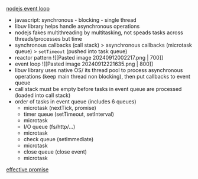 [nodejs event loop](https://www.builder.io/blog/visual-guide-to-nodejs-event-loop)
			
- javascript: synchronous - blocking - single thread
- libuv library helps handle asynchronous operations
- nodejs fakes multithreading by multitasking, not speads tasks across threads/processes but time
- synchronous callbacks (call stack) > asynchronous callbacks (microtask queue) > `setTimeout` (pushed into task queue)
- reactor pattern
![[Pasted image 20240912002217.png | 700]]
- event loop 
![[Pasted image 20240912221635.png | 800]]
- libuv library uses native OS/ its thread pool to process asynchronous operations (keep main thread non blocking), then put callbacks to event queue
- call stack must be empty before tasks in event queue are processed (loaded into call stack)
- order of tasks in event queue (includes 6 queues)
	- microtask (nextTick, promise)
	- timer queue (setTimeout, setInterval)
	- microtask
	- I/O queue (fs/http/...)
	- microtask
	- check queue (setImmediate)
	- microtask
	- close queue (close event)
	- microtask

[effective promise](https://www.builder.io/blog/promises)
